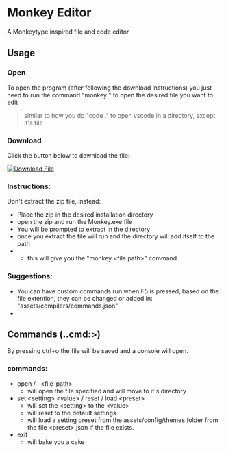 # Monkey Editor

A Monkeytype inspired file and code editor

## Usage

### Open

To open the program (after following the download instructions) you just need to run the command "monkey <file-path>" to open the desired file you want to edit
> similar to how you do "code ." to open vscode in a directory, except it's file

### Download

Click the button below to download the file:

[![Download File](https://img.shields.io/badge/Download-Monkey%20Editor-brightgreen)](https://github.com/GioseaxMC/Monkey-Editor/raw/refs/heads/main/distribution/Monkey%20Editor.zip)

### Instructions:
Don't extract the zip file, instead:
- Place the zip in the desired installation directory
- open the zip and run the Monkey.exe file
- You will be prompted to extract in the directory
- once you extract the file will run and the directory will add itself to the path
- - this will give you the "monkey \<file path>" command

### Suggestions:
- You can have custom commands run when F5 is pressed, based on the file extention, they can be changed or added in: "assets/compilers/commands.json"
- 

## Commands (..cmd:>)

By pressing ctrl+o the file will be saved and a console will open.

### commands:

- open / . \<file-path>
    - will open the file specified and will move to it's directory
- set \<setting> \<value> / reset / load \<preset>
    - will set the \<setting> to the \<value>
    - will reset to the default settings
    - will load a setting preset from the assets/config/themes folder from the file \<preset>.json if the file exists. 
- exit
    - will bake you a cake
